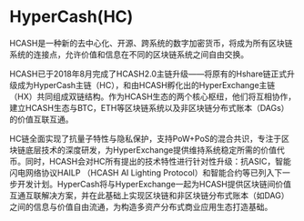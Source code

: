 # 

# HyperCash(HC)

HCASH是一种新的去中心化、开源、跨系统的数字加密货币，将成为所有区块链系统的连接点，允许价值和信息在不同的区块链系统之间自由交换。

HCASH已于2018年8月完成了HCASH2.0主链升级——将原有的Hshare链正式升级成为HyperCash主链（HC），和由HCASH孵化出的HyperExchange主链（HX）共同组成双链结构。作为HCASH生态的两个核心枢纽，他们将互相协作，建立HCASH生态与BTC，ETH等区块链系统以及非区块链分布式账本（DAGs）的价值互联互通。 

 HC链全面实现了抗量子特性与隐私保护，支持PoW+PoS的混合共识，专注于区块链底层技术的深度研发，为HyperExchange提供维持系统稳定所需的价值代币。同时，HCASH会对HC所有提出的技术特性进行针对性升级：抗ASIC，智能闪电网络协议HAILP （HCASH AI Lighting Protocol）和智能合约等已列入下一步开发计划。HyperCash将与HyperExchange一起为HCASH提供区块链间价值互通互联解决方案，并在此基础上实现区块链和非区块链分布式账本（如DAG）之间的信息与价值自由流通，为构造多资产分布式商业应用生态打造基础。

